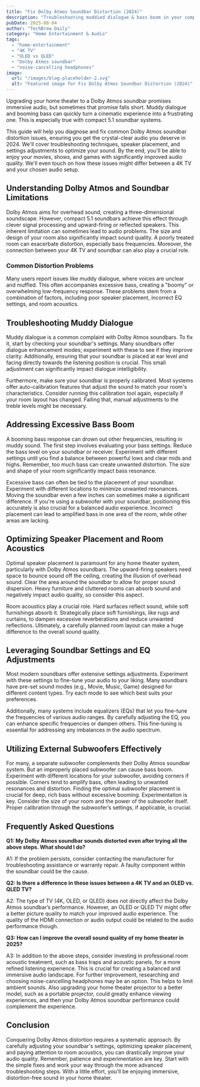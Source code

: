 ```yaml
---
title: "Fix Dolby Atmos Soundbar Distortion (2024)"
description: "Troubleshooting muddied dialogue & bass boom in your compact 5.1 Dolby Atmos soundbar system?  This guide helps you achieve crystal-clear audio on your 4K TV.  Learn how to optimize settings and conquer sound issues! Read now!"
pubDate: 2025-08-04
author: "TechBrew Daily"
category: "Home Entertainment & Audio"
tags:
  - "home-entertainment"
  - "4K TV"
  - "OLED vs QLED"
  - "Dolby Atmos soundbar"
  - "noise-cancelling headphones"
image:
  url: "/images/blog-placeholder-2.svg"
  alt: "Featured image for Fix Dolby Atmos Soundbar Distortion (2024)"
---
```


Upgrading your home theater to a Dolby Atmos soundbar promises immersive audio, but sometimes that promise falls short.  Muddy dialogue and booming bass can quickly turn a cinematic experience into a frustrating one.  This is especially true with compact 5.1 soundbar systems.


This guide will help you diagnose and fix common Dolby Atmos soundbar distortion issues, ensuring you get the crystal-clear audio you deserve in 2024. We'll cover troubleshooting techniques, speaker placement, and settings adjustments to optimize your sound.  By the end, you'll be able to enjoy your movies, shows, and games with significantly improved audio quality.  We'll even touch on how these issues might differ between a 4K TV and your chosen audio setup.


## Understanding Dolby Atmos and Soundbar Limitations

Dolby Atmos aims for overhead sound, creating a three-dimensional soundscape. However, compact 5.1 soundbars achieve this effect through clever signal processing and upward-firing or reflected speakers. This inherent limitation can sometimes lead to audio problems.  The size and design of your room also significantly impact sound quality. A poorly treated room can exacerbate distortion, especially bass frequencies.  Moreover, the connection between your 4K TV and soundbar can also play a crucial role.


### Common Distortion Problems

Many users report issues like muddy dialogue, where voices are unclear and muffled.  This often accompanies excessive bass, creating a "boomy" or overwhelming low-frequency response.  These problems stem from a combination of factors, including poor speaker placement, incorrect EQ settings, and room acoustics.


## Troubleshooting Muddy Dialogue

Muddy dialogue is a common complaint with Dolby Atmos soundbars.  To fix it, start by checking your soundbar's settings. Many soundbars offer dialogue enhancement modes; experiment with these to see if they improve clarity.  Additionally, ensuring that your soundbar is placed at ear level and facing directly towards the listening position is crucial.  This small adjustment can significantly impact dialogue intelligibility.

Furthermore, make sure your soundbar is properly calibrated. Most systems offer auto-calibration features that adjust the sound to match your room's characteristics. Consider running this calibration tool again, especially if your room layout has changed.  Failing that, manual adjustments to the treble levels might be necessary.


## Addressing Excessive Bass Boom

A booming bass response can drown out other frequencies, resulting in muddy sound.  The first step involves evaluating your bass settings.  Reduce the bass level on your soundbar or receiver.  Experiment with different settings until you find a balance between powerful lows and clear mids and highs.  Remember, too much bass can create unwanted distortion.  The size and shape of your room significantly impact bass resonance.

Excessive bass can often be tied to the placement of your soundbar.  Experiment with different locations to minimize unwanted resonances.  Moving the soundbar even a few inches can sometimes make a significant difference. If you're using a subwoofer with your soundbar, positioning this accurately is also crucial for a balanced audio experience.  Incorrect placement can lead to amplified bass in one area of the room, while other areas are lacking.


## Optimizing Speaker Placement and Room Acoustics

Optimal speaker placement is paramount for any home theater system, particularly with Dolby Atmos soundbars.  The upward-firing speakers need space to bounce sound off the ceiling, creating the illusion of overhead sound.  Clear the area around the soundbar to allow for proper sound dispersion.  Heavy furniture and cluttered rooms can absorb sound and negatively impact audio quality, so consider this aspect. 

Room acoustics play a crucial role.  Hard surfaces reflect sound, while soft furnishings absorb it.  Strategically place soft furnishings, like rugs and curtains, to dampen excessive reverberations and reduce unwanted reflections.  Ultimately, a carefully planned room layout can make a huge difference to the overall sound quality.


##  Leveraging Soundbar Settings and EQ Adjustments

Most modern soundbars offer extensive settings adjustments.  Experiment with these settings to fine-tune your audio to your liking.  Many soundbars have pre-set sound modes (e.g., Movie, Music, Game) designed for different content types. Try each mode to see which best suits your preferences.

Additionally, many systems include equalizers (EQs) that let you fine-tune the frequencies of various audio ranges.  By carefully adjusting the EQ, you can enhance specific frequencies or dampen others. This fine-tuning is essential for addressing any imbalances in the audio spectrum.


## Utilizing External Subwoofers Effectively

For many, a separate subwoofer complements their Dolby Atmos soundbar system.  But an improperly placed subwoofer can cause bass boom.  Experiment with different locations for your subwoofer, avoiding corners if possible.  Corners tend to amplify bass, often leading to unwanted resonances and distortion.  Finding the optimal subwoofer placement is crucial for deep, rich bass without excessive booming.  Experimentation is key.  Consider the size of your room and the power of the subwoofer itself.  Proper calibration through the subwoofer’s settings, if applicable, is crucial.



## Frequently Asked Questions

**Q1: My Dolby Atmos soundbar sounds distorted even after trying all the above steps. What should I do?**

A1: If the problem persists, consider contacting the manufacturer for troubleshooting assistance or warranty repair. A faulty component within the soundbar could be the cause.

**Q2:  Is there a difference in these issues between a 4K TV and an OLED vs. QLED TV?**

A2:  The type of TV (4K, OLED, or QLED) does not directly affect the Dolby Atmos soundbar’s performance. However, an OLED or QLED TV might offer a better picture quality to match your improved audio experience. The quality of the HDMI connection or audio output could be related to the audio performance though.

**Q3: How can I improve the overall sound quality of my home theater in 2025?**

A3: In addition to the above steps, consider investing in professional room acoustic treatment, such as bass traps and acoustic panels, for a more refined listening experience. This is crucial for creating a balanced and immersive audio landscape.  For further improvement, researching and choosing noise-cancelling headphones may be an option. This helps to limit ambient sounds.  Also upgrading your home theater projector to a better model, such as a portable projector, could greatly enhance viewing experiences, and then your Dolby Atmos soundbar performance could complement the experience.


## Conclusion

Conquering Dolby Atmos distortion requires a systematic approach.  By carefully adjusting your soundbar's settings, optimizing speaker placement, and paying attention to room acoustics, you can drastically improve your audio quality. Remember, patience and experimentation are key.  Start with the simple fixes and work your way through the more advanced troubleshooting steps.  With a little effort, you'll be enjoying immersive, distortion-free sound in your home theater.